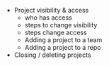 - Project visibility & access
  - who has access
  - steps to change visibility
  - steps change access
  - Adding a project to a team
  - Adding a project to a repo
- Closing / deleting projects

